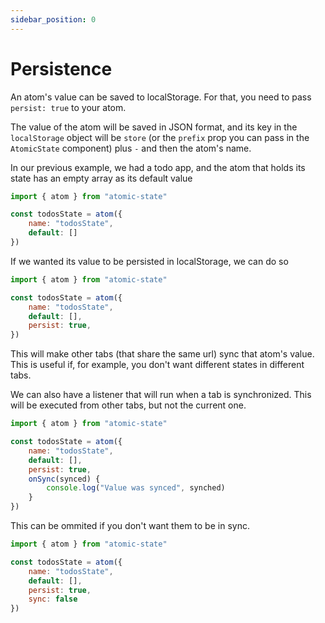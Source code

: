 ```yaml
---
sidebar_position: 0
---
```


# Persistence

An atom's value can be saved to localStorage. For that, you need to pass `persist: true` to your atom.

The value of the atom will be saved in JSON format, and its key in the `localStorage` object will be `store` (or the `prefix` prop you can pass in the `AtomicState` component) plus `-` and then the atom's name.

In our previous example, we had a todo app, and the atom that holds its state has an empty array as its default value

```js
import { atom } from "atomic-state"

const todosState = atom({
    name: "todosState",
    default: []
})
```

If we wanted its value to be persisted in localStorage, we can do so

```js
import { atom } from "atomic-state"

const todosState = atom({
    name: "todosState",
    default: [],
    persist: true,
})
```

This will make other tabs (that share the same url) sync that atom's value. This is useful if, for example, you don't want different states in different tabs.

We can also have a listener that will run when a tab is synchronized. This will be executed from other tabs, but not the current one.

```js
import { atom } from "atomic-state"

const todosState = atom({
    name: "todosState",
    default: [],
    persist: true,
    onSync(synced) {
        console.log("Value was synced", synched)
    }
})
```

This can be ommited if you don't want them to be in sync.

```js
import { atom } from "atomic-state"

const todosState = atom({
    name: "todosState",
    default: [],
    persist: true,
    sync: false
})
```
